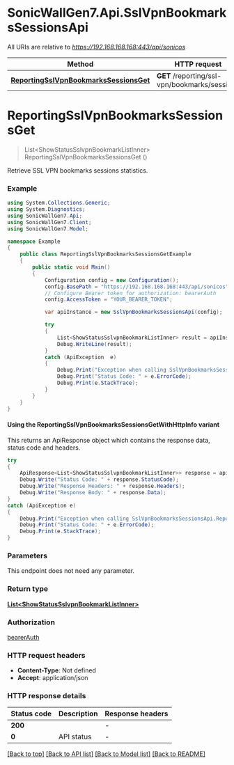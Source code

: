 # SonicWallGen7.Api.SslVpnBookmarksSessionsApi

All URIs are relative to *https://192.168.168.168:443/api/sonicos*

| Method | HTTP request | Description |
|--------|--------------|-------------|
| [**ReportingSslVpnBookmarksSessionsGet**](SslVpnBookmarksSessionsApi.md#reportingsslvpnbookmarkssessionsget) | **GET** /reporting/ssl-vpn/bookmarks/sessions |  |

<a id="reportingsslvpnbookmarkssessionsget"></a>
# **ReportingSslVpnBookmarksSessionsGet**
> List&lt;ShowStatusSslvpnBookmarkListInner&gt; ReportingSslVpnBookmarksSessionsGet ()



Retrieve SSL VPN bookmarks sessions statistics.

### Example
```csharp
using System.Collections.Generic;
using System.Diagnostics;
using SonicWallGen7.Api;
using SonicWallGen7.Client;
using SonicWallGen7.Model;

namespace Example
{
    public class ReportingSslVpnBookmarksSessionsGetExample
    {
        public static void Main()
        {
            Configuration config = new Configuration();
            config.BasePath = "https://192.168.168.168:443/api/sonicos";
            // Configure Bearer token for authorization: bearerAuth
            config.AccessToken = "YOUR_BEARER_TOKEN";

            var apiInstance = new SslVpnBookmarksSessionsApi(config);

            try
            {
                List<ShowStatusSslvpnBookmarkListInner> result = apiInstance.ReportingSslVpnBookmarksSessionsGet();
                Debug.WriteLine(result);
            }
            catch (ApiException  e)
            {
                Debug.Print("Exception when calling SslVpnBookmarksSessionsApi.ReportingSslVpnBookmarksSessionsGet: " + e.Message);
                Debug.Print("Status Code: " + e.ErrorCode);
                Debug.Print(e.StackTrace);
            }
        }
    }
}
```

#### Using the ReportingSslVpnBookmarksSessionsGetWithHttpInfo variant
This returns an ApiResponse object which contains the response data, status code and headers.

```csharp
try
{
    ApiResponse<List<ShowStatusSslvpnBookmarkListInner>> response = apiInstance.ReportingSslVpnBookmarksSessionsGetWithHttpInfo();
    Debug.Write("Status Code: " + response.StatusCode);
    Debug.Write("Response Headers: " + response.Headers);
    Debug.Write("Response Body: " + response.Data);
}
catch (ApiException e)
{
    Debug.Print("Exception when calling SslVpnBookmarksSessionsApi.ReportingSslVpnBookmarksSessionsGetWithHttpInfo: " + e.Message);
    Debug.Print("Status Code: " + e.ErrorCode);
    Debug.Print(e.StackTrace);
}
```

### Parameters
This endpoint does not need any parameter.
### Return type

[**List&lt;ShowStatusSslvpnBookmarkListInner&gt;**](ShowStatusSslvpnBookmarkListInner.md)

### Authorization

[bearerAuth](../README.md#bearerAuth)

### HTTP request headers

 - **Content-Type**: Not defined
 - **Accept**: application/json


### HTTP response details
| Status code | Description | Response headers |
|-------------|-------------|------------------|
| **200** |  |  -  |
| **0** | API status |  -  |

[[Back to top]](#) [[Back to API list]](../README.md#documentation-for-api-endpoints) [[Back to Model list]](../README.md#documentation-for-models) [[Back to README]](../README.md)

